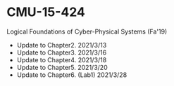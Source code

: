 # CMU-15-424
Logical Foundations of Cyber-Physical Systems (Fa'19)
+ Update to Chapter2.  2021/3/13
+ Update to Chapter3.  2021/3/16
+ Update to Chapter4.  2021/3/18
+ Update to Chapter5.  2021/3/20
+ Update to Chapter6. (Lab1)  2021/3/28
